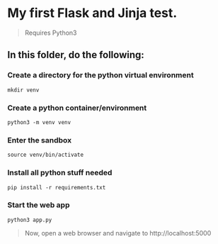 # My first Flask and Jinja test.

> Requires Python3

## In this folder, do the following:
### Create a directory for the python virtual environment
`mkdir venv`
### Create a python container/environment
`python3 -m venv venv`
### Enter the sandbox
`source venv/bin/activate`
### Install all python stuff needed
`pip install -r requirements.txt`
### Start the web app
`python3 app.py`
> Now, open a web browser and navigate to http://localhost:5000


